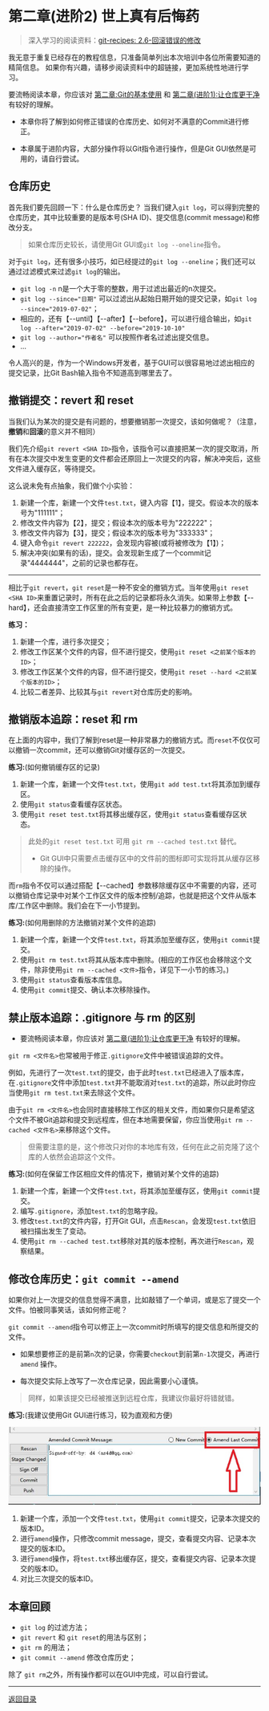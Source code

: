 # 第二章(进阶2) 世上真有后悔药
> 深入学习的阅读资料：[git-recipes: 2.6-回滚错误的修改](https://github.com/geeeeeeeeek/git-recipes/wiki/2.6-%E5%9B%9E%E6%BB%9A%E9%94%99%E8%AF%AF%E7%9A%84%E4%BF%AE%E6%94%B9)

我无意于重复已经存在的教程信息，只准备简单列出本次培训中各位所需要知道的精简信息。
如果你有兴趣，请移步阅读资料中的超链接，更加系统性地进行学习。

要流畅阅读本章，你应该对 [第二章:Git的基本使用](/articles/how_to_use_git.md) 和 [第二章(进阶1):让仓库更干净](/articles/how_to_write_gitignore.md) 有较好的理解。

- 本章你将了解到如何修正错误的仓库历史、如何对不满意的Commit进行修正。

- 本章属于进阶内容，大部分操作将以Git指令进行操作，但是Git GUI依然是可用的，请自行尝试。

## 仓库历史

首先我们要先回顾一下：什么是仓库历史？
当我们键入`git log`，可以得到完整的仓库历史，其中比较重要的是版本号(SHA ID)、提交信息(commit message)和修改分支。

> 如果仓库历史较长，请使用Git GUI或`git log --oneline`指令。

对于`git log`，还有很多小技巧，如已经提过的`git log --oneline`；我们还可以通过过滤模式来过滤`git log`的输出。

- `git log -n` n是一个大于零的整数，用于过滤出最近的n次提交。
- `git log --since="日期"` 可以过滤出从起始日期开始的提交记录，如`git log --since="2019-07-02"`；
- 相应的，还有【--until】【--after】【--before】，可以进行组合输出，如`git log --after="2019-07-02" --before="2019-10-10" `
- `git log --author="作者名"` 可以按照作者名过滤出提交信息。
- ...


令人高兴的是，作为一个Windows开发者，基于GUI可以很容易地过滤出相应的提交记录，比Git Bash输入指令不知道高到哪里去了。

## 撤销提交：revert 和 reset

当我们认为某次的提交是有问题的，想要撤销那一次提交，该如何做呢？（注意，**撤销**和**回滚**的意义并不相同）

我们先介绍`git revert <SHA ID>`指令，该指令可以直接把某一次的提交取消，所有在本次提交中发生变更的文件都会还原回上一次提交的内容，解决冲突后，这些文件进入缓存区，等待提交。

这么说未免有点抽象，我们做个小实验：

1. 新建一个库，新建一个文件`test.txt`，键入内容【1】，提交。假设本次的版本号为"111111"；
2. 修改文件内容为【2】，提交；假设本次的版本号为"222222"；
3. 修改文件内容为【3】，提交；假设本次的版本号为"333333"；
4. 键入命令`git revert 222222`，会发现内容被(或将被修改为【1】)；
5. 解决冲突(如果有的话)，提交。会发现新生成了一个commit记录"4444444"，之前的记录也都存在。

---

相比于`git revert`，`git reset`是一种不安全的撤销方式。当年使用`git reset <SHA ID>`来重置记录时，所有在此之后的记录都将永久消失。如果带上参数【--hard】，还会直接清空工作区里的所有变更，是一种比较暴力的撤销方式。

**练习：**

1. 新建一个库，进行多次提交；
2. 修改工作区某个文件的内容，但不进行提交，使用`git reset <之前某个版本的ID>`；
3. 修改工作区某个文件的内容，但不进行提交，使用`git reset --hard <之前某个版本的ID>`；
4. 比较二者差异、比较其与`git revert`对仓库历史的影响。

## 撤销版本追踪：reset 和 rm

在上面的内容中，我们了解到reset是一种非常暴力的撤销方式。而`reset`不仅仅可以撤销一次commit，还可以撤销Git对缓存区的一次提交。

**练习:**(如何撤销缓存区的记录)

1. 新建一个库，新建一个文件`test.txt`，使用`git add test.txt`将其添加到缓存区。
2. 使用`git status`查看缓存区状态。
3. 使用`git reset test.txt`将其移出缓存区，使用`git status`查看缓存区状态。

> 此处的`git reset test.txt` 可用 `git rm --cached test.txt` 替代。
> 
> - Git GUI中只需要点击缓存区中的文件前的图标即可实现将其从缓存区移除的操作。

而`rm`指令不仅可以通过搭配【--cached】参数移除缓存区中不需要的内容，还可以撤销仓库记录中对某个工作区文件的版本控制/追踪，也就是把这个文件从版本库/工作区中删除。我们会在下一小节提到。

**练习:**(如何用删除的方法撤销对某个文件的追踪)

1. 新建一个库，新建一个文件`test.txt`，将其添加至缓存区，使用`git commit`提交。
2. 使用`git rm test.txt`将其从版本库中删除。(相应的工作区也会移除这个文件，除非使用`git rm --cached <文件>`指令，详见下一小节的练习。)
3. 使用`git status`查看版本库信息。
4. 使用`git commit`提交、确认本次移除操作。

## 禁止版本追踪：.gitignore 与 rm 的区别

- 要流畅阅读本章，你应该对 [第二章(进阶1):让仓库更干净](/articles/how_to_write_gitignore.md) 有较好的理解。

`git rm <文件名>`也常被用于修正`.gitignore`文件中被错误追踪的文件。

例如，先进行了一次`test.txt`的提交，由于此时`test.txt`已经进入了版本库，在`.gitignore`文件中添加`test.txt`并不能取消对`test.txt`的追踪，所以此时你应当使用`git rm test.txt`来去除这个文件。

由于`git rm <文件名>`也会同时直接移除工作区的相关文件，而如果你只是希望这个文件不被Git追踪和提交到远程库，但在本地需要保留，你应当使用`git rm --cached <文件名>`来移除这个文件。

> 但需要注意的是，这个修改只对你的本地库有效，任何在此之前克隆了这个库的人依然会追踪这个文件。

**练习:**(如何在保留工作区相应文件的情况下，撤销对某个文件的追踪)

1. 新建一个库，新建一个文件`test.txt`，将其添加至缓存区，使用`git commit`提交。
2. 编写`.gitignore`，添加`test.txt`的忽略字段。
3. 修改`test.txt`的文件内容，打开Git GUI，点击`Rescan`，会发现`test.txt`依旧被扫描出发生了变动。
4. 使用`git rm --cached test.txt`移除对其的版本控制，再次进行`Rescan`，观察结果。

## 修改仓库历史：`git commit --amend`

如果你对上一次提交的信息觉得不满意，比如敲错了一个单词，或是忘了提交一个文件。怕被同事笑话，该如何修正呢？

`git commit --amend`指令可以修正上一次commit时所填写的提交信息和所提交的文件。

- 如果想要修正的是前第`n`次的记录，你需要`checkout`到前第`n-1`次提交，再进行`amend` 操作。

- 每次提交实际上改写了一次仓库记录，因此需要小心谨慎。

> 同样，如果该提交已经被推送到远程仓库，我建议你最好将错就错。

**练习:**(我建议使用Git GUI进行练习，较为直观和方便)

![](/pic/GitCommitAmend.jpg)

1. 新建一个库，添加一个文件`test.txt`，使用`git commit`提交，记录本次提交的版本ID。
2. 进行`amend`操作，只修改commit message，提交，查看提交内容、记录本次提交的版本ID。
3. 进行`amend`操作，将`test.txt`移出缓存区，提交，查看提交内容、记录本次提交的版本ID。
4. 对比三次提交的版本ID。

## 本章回顾

- `git log` 的过滤方法；
- `git revert` 和 `git reset`的用法与区别；
- `git rm` 的用法；
- `git commit --amend` 修改仓库历史；

除了 `git rm`之外，所有操作都可以在GUI中完成，可以自行尝试。

---

[返回目录](/README.md)

